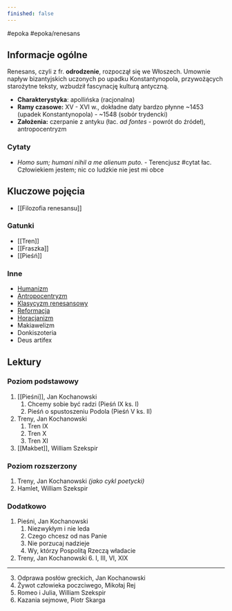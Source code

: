 ```yaml
---
finished: false
---
```

#epoka #epoka/renesans 
## Informacje ogólne
Renesans, czyli z fr. **odrodzenie**, rozpoczął się we Włoszech. Umownie napływ bizantyjskich uczonych po upadku Konstantynopola, przywożących starożytne teksty, wzbudził fascynację kulturą antyczną.
- **Charakterystyka**: apollińska (racjonalna)
- **Ramy czasowe:** XV - XVI w., dokładne daty bardzo płynne
  ~1453 (upadek Konstantynopola) - ~1548 (sobór trydencki)
- **Założenia:** czerpanie z antyku (łac. *ad fontes* - powrót do źródeł), antropocentryzm
### Cytaty
- *Homo sum; humani nihil a me alienum puto.* - Terencjusz #cytat
  łac. Człowiekiem jestem; nic co ludzkie nie jest mi obce

## Kluczowe pojęcia
- [[Filozofia renesansu]]
### Gatunki
- [[Tren]]
- [[Fraszka]]
- [[Pieśń]]
### Inne
- [Humanizm](Filozofia%20renesansu.md#^humanizm)
- [Antropocentryzm](Filozofia%20renesansu.md#^antropocentryzm)
- [Klasycyzm renesansowy](Filozofia%20renesansu.md#Klasycyzm%20renesansowy)
- [Reformacja](Filozofia%20renesansu.md#^reformacja)
- [Horacjanizm](Filozofia%20renesansu.md#^horacjanizm)
- Makiawelizm
- Donkiszoteria
- Deus artifex

## Lektury
### Poziom podstawowy
1. [[Pieśni]], Jan Kochanowski
	1. Chcemy sobie być radzi (Pieśń IX ks. I)
	2. Pieśń o spustoszeniu Podola (Pieśń V ks. II)
2. Treny, Jan Kochanowski
	1. Tren IX 
	2. Tren X
	3. Tren XI
3. [[Makbet]], William Szekspir
### Poziom rozszerzony
1. Treny, Jan Kochanowski *(jako cykl poetycki)*
2. Hamlet, William Szekspir
### Dodatkowo
1. Pieśni, Jan Kochanowski
	1. Niezwykłym i nie leda
	2. Czego chcesz od nas Panie
	3. Nie porzucaj nadzieje
	4. Wy, którzy Pospolitą Rzeczą władacie
2. Treny, Jan Kochanowski
	6. I, III, VI, XIX
	   
---

3. Odprawa posłów greckich, Jan Kochanowski
4. Żywot człowieka poczciwego, Mikołaj Rej
5. Romeo i Julia, William Szekspir
6. Kazania sejmowe, Piotr Skarga